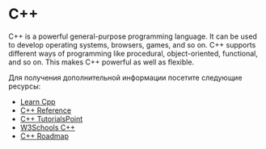 # C++

C++ is a powerful general-purpose programming language. It can be used to develop operating systems, browsers, games, and so on. C++ supports different ways of programming like procedural, object-oriented, functional, and so on. This makes C++ powerful as well as flexible.

Для получения дополнительной информации посетите следующие ресурсы:

- [Learn Cpp](https://learncpp.com/)
- [C++ Reference](https://en.cppreference.com/)
- [C++ TutorialsPoint](https://www.tutorialspoint.com/cplusplus/index.htm)
- [W3Schools C++](https://www.w3schools.com/cpp/default.asp)
- [C++ Roadmap](https://roadmap.sh/cpp)